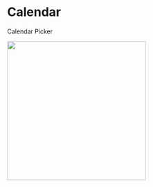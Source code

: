 # Calendar
Calendar Picker

<img src="https://user-images.githubusercontent.com/12697902/27813762-ab1ae204-60aa-11e7-816b-7fcf124bf654.png" width="320">

